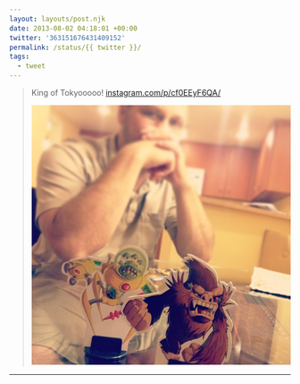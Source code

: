 ```yaml
---
layout: layouts/post.njk
date: 2013-08-02 04:18:01 +00:00
twitter: '363151676431409152'
permalink: /status/{{ twitter }}/
tags: 
  - tweet
---
```


> King of Tokyooooo! [instagram.com/p/cf0EEyF6QA/](http://instagram.com/p/cf0EEyF6QA/)
> 
> ![Jake and King of Tokyo board game](/img/_insta/11312044_551308735007201_1896987973_n.jpg)

---
